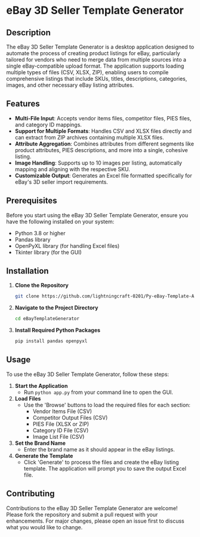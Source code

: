 # eBay 3D Seller Template Generator

## Description
The eBay 3D Seller Template Generator is a desktop application designed to automate the process of creating product listings for eBay, particularly tailored for vendors who need to merge data from multiple sources into a single eBay-compatible upload format. The application supports loading multiple types of files (CSV, XLSX, ZIP), enabling users to compile comprehensive listings that include SKUs, titles, descriptions, categories, images, and other necessary eBay listing attributes.

## Features
- **Multi-File Input**: Accepts vendor items files, competitor files, PIES files, and category ID mappings.
- **Support for Multiple Formats**: Handles CSV and XLSX files directly and can extract from ZIP archives containing multiple XLSX files.
- **Attribute Aggregation**: Combines attributes from different segments like product attributes, PIES descriptions, and more into a single, cohesive listing.
- **Image Handling**: Supports up to 10 images per listing, automatically mapping and aligning with the respective SKU.
- **Customizable Output**: Generates an Excel file formatted specifically for eBay's 3D seller import requirements.

## Prerequisites
Before you start using the eBay 3D Seller Template Generator, ensure you have the following installed on your system:
- Python 3.8 or higher
- Pandas library
- OpenPyXL library (for handling Excel files)
- Tkinter library (for the GUI)

## Installation
1. **Clone the Repository**
   ```bash
   git clone https://github.com/lightningcraft-0201/Py-eBay-Template-Automation.git
   ```
2. **Navigate to the Project Directory**
   ```bash
   cd eBayTemplateGenerator
   ```
3. **Install Required Python Packages**
   ```bash
   pip install pandas openpyxl
   ```

## Usage
To use the eBay 3D Seller Template Generator, follow these steps:
1. **Start the Application**
   - Run `python app.py` from your command line to open the GUI.
2. **Load Files**
   - Use the 'Browse' buttons to load the required files for each section:
     - Vendor Items File (CSV)
     - Competitor Output Files (CSV)
     - PIES File (XLSX or ZIP)
     - Category ID File (CSV)
     - Image List File (CSV)
3. **Set the Brand Name**
   - Enter the brand name as it should appear in the eBay listings.
4. **Generate the Template**
   - Click 'Generate' to process the files and create the eBay listing template. The application will prompt you to save the output Excel file.

## Contributing
Contributions to the eBay 3D Seller Template Generator are welcome! Please fork the repository and submit a pull request with your enhancements. For major changes, please open an issue first to discuss what you would like to change.